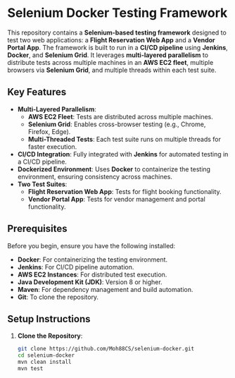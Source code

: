 # Selenium Docker Testing Framework

This repository contains a **Selenium-based testing framework** designed to test two web applications: a **Flight Reservation Web App** and a **Vendor Portal App**. The framework is built to run in a **CI/CD pipeline** using **Jenkins**, **Docker**, and **Selenium Grid**. It leverages **multi-layered parallelism** to distribute tests across multiple machines in an **AWS EC2 fleet**, multiple browsers via **Selenium Grid**, and multiple threads within each test suite.

## Key Features

- **Multi-Layered Parallelism**:
  - **AWS EC2 Fleet**: Tests are distributed across multiple machines.
  - **Selenium Grid**: Enables cross-browser testing (e.g., Chrome, Firefox, Edge).
  - **Multi-Threaded Tests**: Each test suite runs on multiple threads for faster execution.
- **CI/CD Integration**: Fully integrated with **Jenkins** for automated testing in a CI/CD pipeline.
- **Dockerized Environment**: Uses **Docker** to containerize the testing environment, ensuring consistency across machines.
- **Two Test Suites**:
  - **Flight Reservation Web App**: Tests for flight booking functionality.
  - **Vendor Portal App**: Tests for vendor management and portal functionality.

## Prerequisites

Before you begin, ensure you have the following installed:

- **Docker**: For containerizing the testing environment.
- **Jenkins**: For CI/CD pipeline automation.
- **AWS EC2 Instances**: For distributed test execution.
- **Java Development Kit (JDK)**: Version 8 or higher.
- **Maven**: For dependency management and build automation.
- **Git**: To clone the repository.

## Setup Instructions

1. **Clone the Repository**:
   ```bash
   git clone https://github.com/Moh88CS/selenium-docker.git
   cd selenium-docker
   mvn clean install
   mvn test
